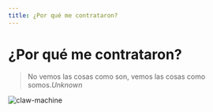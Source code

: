 ```yaml
---
title: ¿Por qué me contrataron?
---
```

# ¿Por qué me contrataron?

> No vemos las cosas como son, vemos las cosas como somos.<cite>Unknown</cite>

![claw-machine](/images/claw-machine.svg)